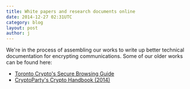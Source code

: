 ```yaml
---
title: White papers and research documents online
date: 2014-12-27 02:31UTC
category: blog
layout: post
author: j
---
```


We're in the process of assembling our works
to write up better technical documentation
for encrypting communications. Some of our
older works can be found here:

* [Toronto Crypto's Secure Browsing Guide](https://torontocrypto.org/files/torontocrypto_secure_browsing_guide.pdf)
* [CryptoParty's Crypto Handbook (2014)](https://torontocrypto.org/files/cryptoparty_handbook.pdf)
